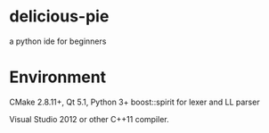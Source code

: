delicious-pie
=============

a python ide for beginners


Environment
===========

CMake 2.8.11+, Qt 5.1, Python 3+
boost::spirit for lexer and LL parser

Visual Studio 2012 or other C++11 compiler.
